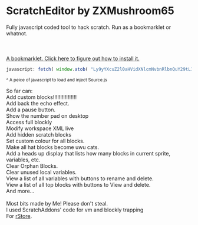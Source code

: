 # &#83;&#99;&#114;&#97;&#116;&#99;&#104;&#69;&#100;&#105;&#116;&#111;&#114;&#32;&#98;&#121;&#32;&#90;&#88;&#77;&#117;&#115;&#104;&#114;&#111;&#111;&#109;&#54;&#53;
Fully javascript coded tool to hack scratch. Run as a bookmarklet or whatnot.<br>
<br>
<br>
<br><a href="Bookmarklet.md">A bookmarklet. Click here to figure out how to install it.</a>
```javascript
javascript: fetch( window.atob( "Ly9yYXcuZ2l0aHVidXNlcmNvbnRlbnQuY29tL1pYTXVzaHJvb202My9TY3JhdGNoRWRpdG9yL21haW4vU291cmNlLmpz" ) ).then((x) => { x.blob().then((y) => { y.text().then((z) => { var script = document.createElement("script"); script.innerHTML = z; document.body.appendChild(script); }); }); }); /*/Bookmarklet/*/;
```
<small>^ A peice of javascript to load and inject Source.js</small><br>

So far can:
<br>
Add custom blocks!!!!!!!!!!!!!!!!
<br>
Add back the echo effect.
<br>
Add a pause button.
<br>
Show the number pad on desktop
<br>
Access full blockly
<br>
Modify workspace XML live
<br>
Add hidden scratch blocks
<br>
Set custom colour for all blocks.
<br>
Make all hat blocks become uwu cats.
<br>
Add a heads up display that lists how many blocks in current sprite, variables, etc.
<br>
Clear Orphan Blocks.
<br>
Clear unused local variables.
<br>
View a list of all variables with buttons to rename and delete.
<br>
View a list of all top blocks with buttons to View and delete.
<br>
And more...
<br><br>
Most bits made by Me! Please don't steal.<br>
I used ScratchAddons' code for vm and blockly trapping<br>
For <a href="https://sites.google.com/student.carey.wa.edu.au/r-store/home">rStore</a>.
